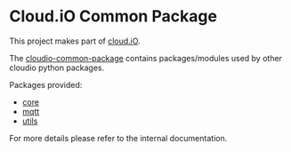 # Cloud.iO Common Package

This project makes part of [cloud.iO](https://cloudio.hevs.ch/).

The [cloudio-common-package](https://pypi.org/project/cloudio-common-python/) contains packages/modules used 
by other cloudio python packages.

Packages provided:
 - [core](src/cloudio/common/core)
 - [mqtt](src/cloudio/common/mqtt)
 - [utils](src/cloudio/common/utils)

For more details please refer to the internal documentation.
